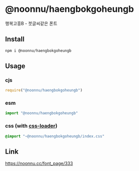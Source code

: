 # @noonnu/haengbokgoheungb
행복고흥B - 붓글씨같은 폰트

## Install
```sh
npm i @noonnu/haengbokgoheungb
```
## Usage
### cjs
```js
require("@noonnu/haengbokgoheungb")
```
### esm
```js
import "@noonnu/haengbokgoheungb"
```
### css (with [css-loader](https://github.com/webpack-contrib/css-loader))
```css
@import "~@noonnu/haengbokgoheungb/index.css"
```

## Link
https://noonnu.cc/font_page/333